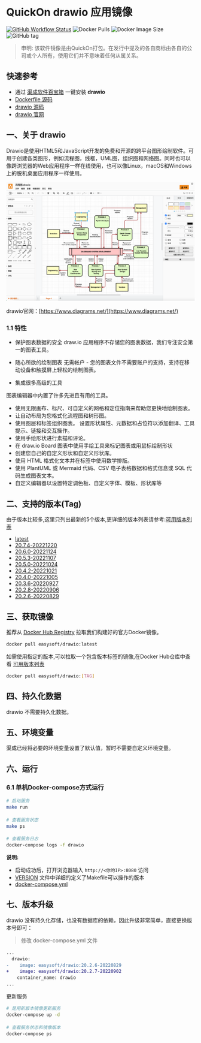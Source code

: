 <!-- 该文档是模板生成，手动修改的内容会被覆盖，详情参见：https://github.com/quicklyon/template-toolkit -->
# QuickOn drawio 应用镜像

[![GitHub Workflow Status](https://github.com/quicklyon/drawio-docker/actions/workflows/docker.yml/badge.svg)](https://github.com/quicklyon/drawio/actions/workflows/docker.yml)
![Docker Pulls](https://img.shields.io/docker/pulls/easysoft/drawio?style=flat-square)
![Docker Image Size](https://img.shields.io/docker/image-size/easysoft/drawio?style=flat-square)
![GitHub tag](https://img.shields.io/github/v/tag/quicklyon/drawio-docker?style=flat-square)

> 申明: 该软件镜像是由QuickOn打包。在发行中提及的各自商标由各自的公司或个人所有，使用它们并不意味着任何从属关系。

## 快速参考

- 通过 [渠成软件百宝箱](https://www.qucheng.com/app-install/drawio-install-149.html) 一键安装 **drawio**
- [Dockerfile 源码](https://github.com/quicklyon/drawio-docker)
- [drawio 源码](https://github.com/jgraph/drawio)
- [drawio 官网](https://www.diagrams.net/)

## 一、关于 drawio

<!-- 这里写应用的【介绍信息】 -->
Drawio是使用HTML5和JavaScript开发的免费和开源的跨平台图形绘制软件。可用于创建各类图形，例如流程图，线框，UML图，组织图和网络图。同时也可以像跨浏览器的Web应用程序一样在线使用，也可以像Linux，macOS和Windows上的脱机桌面应用程序一样使用。

![screenshots](https://raw.githubusercontent.com/quicklyon/drawio-docker/master/.template/screenshot.png)

drawio官网：[https://www.diagrams.net/](https://www.diagrams.net/)

<!-- 这里写应用的【附加信息】 -->
### 1.1 特性

- 保护图表数据的安全
draw.io 应用程序不存储您的图表数据，我们专注安全第一的图表工具。

- 随心所欲的绘制图表
无需帐户 - 您的图表文件不需要账户的支持，支持在移动设备和触摸屏上轻松的绘制图表。

- 集成很多高级的工具

图表编辑器中内置了许多先进且有用的工具。

- 使用无限画布、标尺、可自定义的网格和定位指南来帮助您更快地绘制图表。
- 让自动布局为您格式化流程图和树形图。
- 使用图层和标签组织图表。 设置形状属性、元数据和占位符以添加翻译、工具提示、链接和交互操作。
- 使用手绘形状进行素描和评论。
- 在 draw.io Board 图表中使用手绘工具来标记图表或用鼠标绘制形状
- 创建您自己的自定义形状和自定义形状库。
- 使用 HTML 格式化文本并在标签中使用数学排版。
- 使用 PlantUML 或 Mermaid 代码、CSV 电子表格数据和格式信息或 SQL 代码生成图表文本。
- 自定义编辑器以设置特定调色板、自定义字体、模板、形状库等

## 二、支持的版本(Tag)

由于版本比较多,这里只列出最新的5个版本,更详细的版本列表请参考:[可用版本列表](https://hub.docker.com/r/easysoft/drawio/tags/)

<!-- 这里是镜像的【Tag】信息，通过命令维护，详情参考：https://github.com/quicklyon/template-toolkit -->
- [latest](https://github.com/jgraph/drawio/releases/tag/v20.7.4)
- [20.7.4-20221220](https://github.com/jgraph/drawio/releases/tag/v20.7.4)
- [20.6.0-20221124](https://github.com/jgraph/drawio/releases/tag/v20.6.0)
- [20.5.3-20221107](https://github.com/jgraph/drawio/releases/tag/v20.5.3)
- [20.5.0-20221024](https://github.com/jgraph/drawio/releases/tag/v20.5.0)
- [20.4.2-20221021](https://github.com/jgraph/drawio/releases/tag/v20.4.2)
- [20.4.0-20221005](https://github.com/jgraph/drawio/releases/tag/v20.4.0)
- [20.3.6-20220927](https://github.com/jgraph/drawio/releases/tag/v20.3.6)
- [20.2.8-20220906](https://github.com/jgraph/drawio/releases/tag/v20.2.8)
- [20.2.6-20220829](https://github.com/jgraph/drawio/releases/tag/v20.2.6)

## 三、获取镜像

推荐从 [Docker Hub Registry](https://hub.docker.com/r/easysoft/drawio) 拉取我们构建好的官方Docker镜像。

```bash
docker pull easysoft/drawio:latest
```

如需使用指定的版本,可以拉取一个包含版本标签的镜像,在Docker Hub仓库中查看 [可用版本列表](https://hub.docker.com/r/easysoft/drawio/tags/)

```bash
docker pull easysoft/drawio:[TAG]
```

## 四、持久化数据

drawio 不需要持久化数据。

## 五、环境变量

<!-- 这里写应用的【环境变量信息】 -->
渠成已经将必要的环境变量设置了默认值，暂时不需要自定义环境变量。

## 六、运行

### 6.1 单机Docker-compose方式运行

```bash
# 启动服务
make run

# 查看服务状态
make ps

# 查看服务日志
docker-compose logs -f drawio

```

<!-- 这里写应用的【make命令的备注信息】位于文档最后端 -->
**说明:**

- 启动成功后，打开浏览器输入 `http://<你的IP>:8080` 访问
- [VERSION](https://github.com/quicklyon/drawio-docker/blob/master/VERSION) 文件中详细的定义了Makefile可以操作的版本
- [docker-compose.yml](https://github.com/quicklyon/drawio-docker/blob/master/docker-compose.yml)

## 七、版本升级

<!-- 这里是镜像的【版本升级】信息，通过命令维护，详情参考：https://github.com/quicklyon/template-toolkit -->
drawio 没有持久化存储，也没有数据库的依赖，因此升级非常简单，直接更换版本号即可：

> 修改 docker-compose.yml 文件

```diff
...
  drawio:
-    image: easysoft/drawio:20.2.6-20220829
+    image: easysoft/drawio:20.2.7-20220902
    container_name: drawio
...
```

更新服务

```bash
# 是用新版本镜像更新服务
docker-compose up -d

# 查看服务状态和镜像版本
docker-compose ps
```